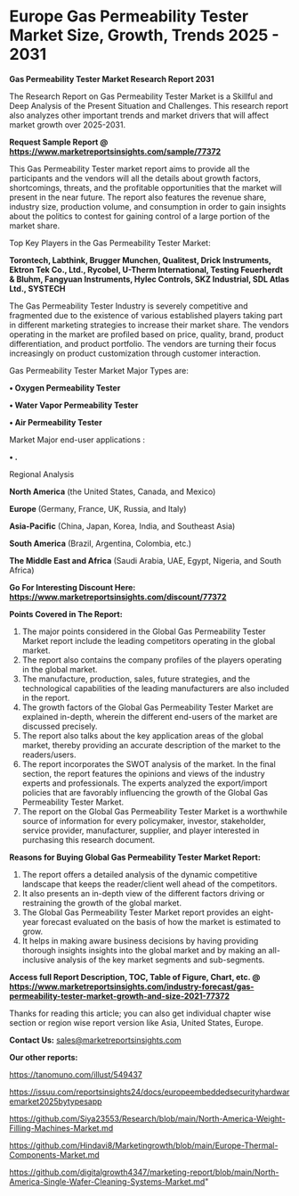 # Europe Gas Permeability Tester Market Size, Growth, Trends 2025 - 2031

<strong>Gas Permeability Tester Market Research Report 2031</strong>

The Research Report on Gas Permeability Tester Market is a Skillful and Deep Analysis of the Present Situation and Challenges. This research report also analyzes other important trends and market drivers that will affect market growth over 2025-2031.

<strong>Request Sample Report @ <a href=https://www.marketreportsinsights.com/sample/77372>https://www.marketreportsinsights.com/sample/77372</a></strong>

This Gas Permeability Tester market report aims to provide all the participants and the vendors will all the details about growth factors, shortcomings, threats, and the profitable opportunities that the market will present in the near future. The report also features the revenue share, industry size, production volume, and consumption in order to gain insights about the politics to contest for gaining control of a large portion of the market share.

Top Key Players in the Gas Permeability Tester Market:

<strong>Torontech, Labthink, Brugger Munchen, Qualitest, Drick Instruments, Ektron Tek Co., Ltd., Rycobel, U-Therm International, Testing Feuerherdt & Bluhm, Fangyuan Instruments, Hylec Controls, SKZ Industrial, SDL Atlas Ltd., SYSTECH</strong>

The Gas Permeability Tester Industry is severely competitive and fragmented due to the existence of various established players taking part in different marketing strategies to increase their market share. The vendors operating in the market are profiled based on price, quality, brand, product differentiation, and product portfolio. The vendors are turning their focus increasingly on product customization through customer interaction.

Gas Permeability Tester Market Major Types are:

<strong>• Oxygen Permeability Tester

• Water Vapor Permeability Tester

• Air Permeability Tester</strong>

Market Major end-user applications :

<strong>• .</strong>

Regional Analysis

</u><strong><b>North America</b></strong> (the United States, Canada, and Mexico)

<strong><b>Europe </b></strong>(Germany, France, UK, Russia, and Italy)

<strong><b>Asia-Pacific</b></strong> (China, Japan, Korea, India, and Southeast Asia)

<strong><b>South America</b></strong> (Brazil, Argentina, Colombia, etc.)

<strong><b>The Middle East and Africa</b></strong> (Saudi Arabia, UAE, Egypt, Nigeria, and South Africa)

<strong>Go For Interesting Discount Here: <a href=https://www.marketreportsinsights.com/discount/77372>https://www.marketreportsinsights.com/discount/77372</a></strong>

<strong>Points Covered in The Report:</strong>
<ol>
  <li>The major points considered in the Global Gas Permeability Tester Market report include the leading competitors operating in the global market.</li>
  <li>The report also contains the company profiles of the players operating in the global market.</li>
  <li>The manufacture, production, sales, future strategies, and the technological capabilities of the leading manufacturers are also included in the report.</li>
  <li>The growth factors of the Global Gas Permeability Tester Market are explained in-depth, wherein the different end-users of the market are discussed precisely.</li>
  <li>The report also talks about the key application areas of the global market, thereby providing an accurate description of the market to the readers/users.</li>
  <li>The report incorporates the SWOT analysis of the market. In the final section, the report features the opinions and views of the industry experts and professionals. The experts analyzed the export/import policies that are favorably influencing the growth of the Global Gas Permeability Tester Market.</li>
  <li>The report on the Global Gas Permeability Tester Market is a worthwhile source of information for every policymaker, investor, stakeholder, service provider, manufacturer, supplier, and player interested in purchasing this research document.</li>
</ol>
<strong>Reasons for Buying Global Gas Permeability Tester Market Report:</strong>

<ol>
  <li>The report offers a detailed analysis of the dynamic competitive landscape that keeps the reader/client well ahead of the competitors.</li>
  <li>It also presents an in-depth view of the different factors driving or restraining the growth of the global market.</li>
  <li>The Global Gas Permeability Tester Market report provides an eight-year forecast evaluated on the basis of how the market is estimated to grow.</li>
  <li>It helps in making aware business decisions by having providing thorough insights insights into the global market and by making an all-inclusive analysis of the key market segments and sub-segments.</li>
</ol>
<strong>Access full Report Description, TOC, Table of Figure, Chart, etc. @ <a href=https://www.marketreportsinsights.com/industry-forecast/gas-permeability-tester-market-growth-and-size-2021-77372>https://www.marketreportsinsights.com/industry-forecast/gas-permeability-tester-market-growth-and-size-2021-77372</a></strong>


Thanks for reading this article; you can also get individual chapter wise section or region wise report version like Asia, United States, Europe.

<strong>Contact Us:</strong>
sales@marketreportsinsights.com

<strong>Our other reports:</strong>

<a href=https://tanomuno.com/illust/549437>https://tanomuno.com/illust/549437</a>

<a href=https://issuu.com/reportsinsights24/docs/europeembeddedsecurityhardwaremarket2025bytypesapp>https://issuu.com/reportsinsights24/docs/europeembeddedsecurityhardwaremarket2025bytypesapp</a>

<a href=https://github.com/Siya23553/Research/blob/main/North-America-Weight-Filling-Machines-Market.md>https://github.com/Siya23553/Research/blob/main/North-America-Weight-Filling-Machines-Market.md</a>

<a href=https://github.com/Hindavi8/Marketingrowth/blob/main/Europe-Thermal-Components-Market.md>https://github.com/Hindavi8/Marketingrowth/blob/main/Europe-Thermal-Components-Market.md</a>

<a href=https://github.com/digitalgrowth4347/marketing-report/blob/main/North-America-Single-Wafer-Cleaning-Systems-Market.md>https://github.com/digitalgrowth4347/marketing-report/blob/main/North-America-Single-Wafer-Cleaning-Systems-Market.md</a>"
